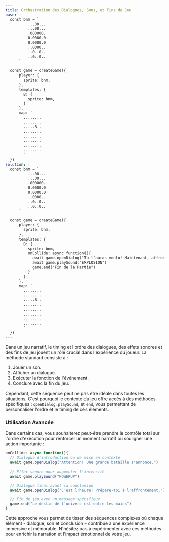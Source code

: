 ```yaml
---
title: Orchestration des Dialogues, Sons, et Fins de Jeu
base: |
  const bnm = `
          ...00...
          ...00...
          .000000.
          0.0000.0
          0.0000.0
          ..0000..
          ..0..0..
          ..0..0..
      `
      
  const game = createGame({
      player: {
        sprite: bnm,
      },
      templates: {
        B: {
          sprite: bnm,
        }
      },
      map: `
        ........
        ........
        .....B..
        ........
        ........
        ........
        ........
        ........
        `
  })
solution: |
  const bnm = `
          ...00...
          ...00...
          .000000.
          0.0000.0
          0.0000.0
          ..0000..
          ..0..0..
          ..0..0..
      `
      
  const game = createGame({
      player: {
        sprite: bnm,
      },
      templates: {
        B: {
          sprite: bnm,
          onCollide: async function(){
            await game.openDialog("Tu l'auras voulu! Maintenant, affronte les conséquences.")
            await game.playSound("EXPLOSION")
            game.end("Fin de la Partie")
          }
        }
      },
      map: `
        ........
        ........
        .....B..
        ........
        ........
        ........
        ........
        ........
        `
  })
---
```


Dans un jeu narratif, le timing et l'ordre des dialogues, des effets sonores et des fins de jeu jouent un rôle crucial dans l'expérience du joueur. La méthode standard consiste à :

1. Jouer un son.
2. Afficher un dialogue.
3. Exécuter la fonction de l'événement.
4. Conclure avec la fin du jeu.

Cependant, cette séquence peut ne pas être idéale dans toutes les situations. C'est pourquoi le contexte du jeu offre accès à des méthodes spécifiques : `openDialog`, `playSound`, et `end`, vous permettant de personnaliser l'ordre et le timing de ces éléments.

### Utilisation Avancée

Dans certains cas, vous souhaiterez peut-être prendre le contrôle total sur l'ordre d'exécution pour renforcer un moment narratif ou souligner une action importante :

```js
onCollide: async function(){
  // Dialogue d'introduction ou de mise en contexte
  await game.openDialog("Attention! Une grande bataille s'annonce.")

  // Effet sonore pour augmenter l'intensité
  await game.playSound("POWERUP")

  // Dialogue final avant la conclusion
  await game.openDialog("C'est l'heure! Prépare-toi à l'affrontement.")

  // Fin de jeu avec un message spécifique
  game.end("Le destin de l'univers est entre tes mains")
}
```

Cette approche vous permet de tisser des séquences complexes où chaque élément - dialogue, son et conclusion - contribue à une expérience immersive et mémorable. N'hésitez pas à expérimenter avec ces méthodes pour enrichir la narration et l'impact émotionnel de votre jeu.
